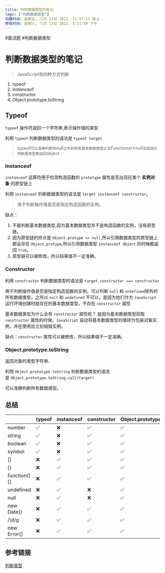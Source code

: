 ```yaml
---
title: 判断数据类型的笔记
tags: ["判断数据类型"]
创建时间: 星期五, 八月 12日 2022, 11:57:17 晚上
修改时间: 星期六, 八月 13日 2022, 3:11:50 下午
---
```

#面试题 #判断数据类型

# 判断数据类型的笔记

> JavaScript有四种方式判断

1. typeof
2. instanceof
3. constructor
4. Object.prototype.toString

## Typeof

`typeof` 操作符返回一个字符串,表示操作值的类型

利用 `typeof` 判断数据类型的语法是 `typeof target`

> typeof` 可以准确判断除 `null` 之外的所有基本数据类型以及 `Function` 对于 `null` 及其他引用数据类型都返回 `object


### Instanceof

`instanceof` 运算符用于检测构造函数的 `prototype` 属性是否出现在某个 **实例对象** 的原型链上

利用 `instanceof` 判断数据类型的语法是 `target instanceof constructor`。

> 用于判断操作值是否是指定构造函数的实例。

缺点：
1. 不能判断基本数据类型,因为基本数据类型并不是构造函数的实例，没有原型链。
2. 因为原型链的终点是 `Object.protype => null`,所以引用数据类型的原型链上都会存在 `Object.protype`,所以引用数据类型 `instanceof Object` 的时候都返回 `true`。
3. 原型链可以被修改，所以结果值不一定准确。


### Constructor

利用 `constructor` 判断数据类型的语法是 `target.constructor === constructor`


用于判断操作值是否是指定构造函数的实例，可以判断 `null` 和 `undefined`除外的所有数据类型，之所以 `null` 和 `undefined` 不可以，是因为他们作为 `JavaScript` 运行环境创建时就存在的基本数据类型，不存在 `constructor` 属性

基本数据类型为什么会有 `constructor` 属性呢？ 是因为基本数据类型获取 `constructor` 属性的时候，`JavaScript` 自动将基本数据类型的值转为包装对象实例，并在使用后立刻销毁实例。

缺点：`constructor` 属性可以被修改，所以结果值不一定准确。


### Object.prototype.toString


返回对象的类型字符串.

利用 `Object.prototype.toString` 判断数据类型的语法是 `Object.prototype.toString.call(target)`


可以准确判断所有数据类型。

## 总结
|               | typeof | instanceof | constructor | Object.prototype.toString |
| ------------- | ------ | ---------- | ----------- | ------------------------- |
| number        | ✅     | ❌         | ✅          | ✅                        |
| string        | ✅     | ❌         | ✅          | ✅                        |
| boolean       | ✅     | ❌         | ✅          | ✅                        |
| symbol        | ✅     | ❌         | ✅          | ✅                        |
| \[\]          | ❌     | ✅         | ✅          | ✅                        |
| {}            | ❌     | ✅         | ✅          | ✅                        |
| function() {} | ❌     | ✅         | ✅          | ✅                        |
| undefined     | ❌     | ✅         | ❌          | ✅                        |
| null          | ❌     | ✅         | ❌          | ✅                        |
| new Date()    | ❌     | ✅         | ✅          | ✅                        |
| /\\d/g        | ❌     | ✅         | ✅          | ✅                        |
| new Error()   | ❌     | ✅         | ✅          | ✅                        |



## 参考链接

[判断类型](https://juejin.cn/post/7049383966700208165)



